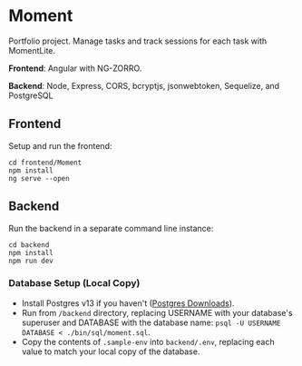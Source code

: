 # Moment

Portfolio project. Manage tasks and track sessions for each task with MomentLite.

**Frontend**: Angular with NG-ZORRO.

**Backend**: Node, Express, CORS, bcryptjs, jsonwebtoken, Sequelize, and PostgreSQL

## Frontend
Setup and run the frontend:
```
cd frontend/Moment
npm install
ng serve --open
```

## Backend
Run the backend in a separate command line instance:
```
cd backend
npm install
npm run dev
```

### Database Setup (Local Copy)
- Install Postgres v13 if you haven't ([Postgres Downloads](https://www.postgresql.org/download/)).
- Run from `/backend` directory, replacing USERNAME with your database's superuser and DATABASE with the database name: `psql -U USERNAME DATABASE < ./bin/sql/moment.sql`.
- Copy the contents of `.sample-env` into `backend/.env`, replacing each value to match your local copy of the database.